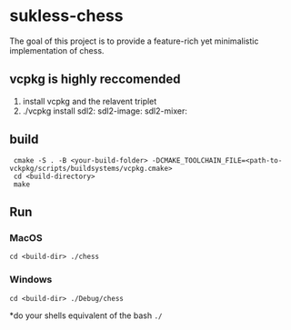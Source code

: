 # sukless-chess
The goal of this project is to provide a feature-rich yet minimalistic implementation of chess.
## vcpkg is highly reccomended
1. install vcpkg and the relavent triplet
2. ./vcpkg install sdl2:<your-triplet> sdl2-image:<your-triplet> sdl2-mixer:<your triplet>

## build
```
 cmake -S . -B <your-build-folder> -DCMAKE_TOOLCHAIN_FILE=<path-to-vckpkg/scripts/buildsystems/vcpkg.cmake>
 cd <build-directory>
 make
 ```
 ## Run
 ### MacOS
 
```
cd <build-dir> ./chess
```
### Windows
```
cd <build-dir> ./Debug/chess
```
*do your shells equivalent of the bash ``` ./ ```
